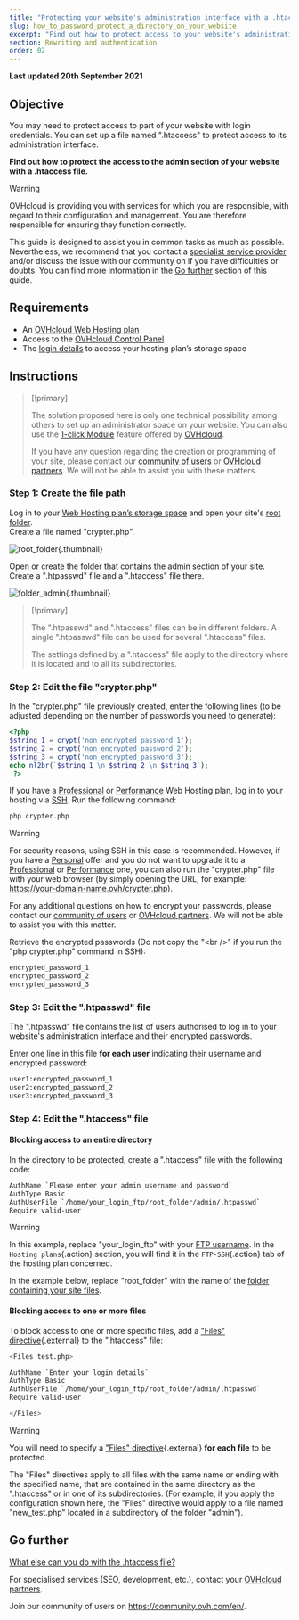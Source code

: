 ```yaml
---
title: "Protecting your website's administration interface with a .htaccess file"
slug: how_to_password_protect_a_directory_on_your_website
excerpt: "Find out how to protect access to your website's administration with a .htaccess file"
section: Rewriting and authentication
order: 02
---
```


**Last updated 20th September 2021**

## Objective

You may need to protect access to part of your website with login credentials. You can set up a file named ".htaccess" to protect access to its administration interface.

**Find out how to protect the access to the admin section of your website with a .htaccess file.**

> [!warning]
> OVHcloud is providing you with services for which you are responsible, with regard to their configuration and management. You are therefore responsible for ensuring they function correctly.
>
> This guide is designed to assist you in common tasks as much as possible. Nevertheless, we recommend that you contact a [specialist service provider](https://partner.ovhcloud.com/en-au/directory/) and/or discuss the issue with our community on if you have difficulties or doubts. You can find more information in the [Go further](#gofurther) section of this guide.
>

## Requirements

- An [OVHcloud Web Hosting plan](https://www.ovhcloud.com/en-au/web-hosting/)
- Access to the [OVHcloud Control Panel](https://ca.ovh.com/auth/?action=gotomanager&from=https://www.ovh.com.au/&ovhSubsidiary=au)
- The [login details](../log-in-to-storage-ftp-web-hosting/#step-1-retrieve-your-login-information) to access your hosting plan’s storage space

## Instructions

> [!primary]
>
> The solution proposed here is only one technical possibility among others to set up an administrator space on your website. You can also use the [1-click Module](../web_hosting_web_hosting_modules/) feature offered by [OVHcloud](https://www.ovhcloud.com/en-au/).
>
> If you have any question regarding the creation or programming of your site, please contact our [community of users](https://community.ovh.com/en/) or [OVHcloud partners](https://partner.ovhcloud.com/en-au/directory/). We will not be able to assist you with these matters.
>

### Step 1: Create the file path

Log in to your [Web Hosting plan’s storage space](../log-in-to-storage-ftp-web-hosting/) and open your site's [root folder](../multisites-configuring-multiple-websites/#step-21-adding-an-ovhcloud-registered-domain).<br>
Create a file named "crypter.php".

![root_folder](images/root_folder.png){.thumbnail}

Open or create the folder that contains the admin section of your site. Create a ".htpasswd" file and a ".htaccess" file there.

![folder_admin](images/folder_admin.png){.thumbnail}

> [!primary]
>
> The ".htpasswd" and ".htaccess" files can be in different folders. A single ".htpasswd" file can be used for several ".htaccess" files.
>
> The settings defined by a ".htaccess" file apply to the directory where it is located and to all its subdirectories.
>

### Step 2: Edit the file "crypter.php"

In the "crypter.php" file previously created, enter the following lines (to be adjusted depending on the number of passwords you need to generate):

```php
<?php
$string_1 = crypt('non_encrypted_password_1');
$string_2 = crypt('non_encrypted_password_2');
$string_3 = crypt('non_encrypted_password_3');
echo nl2br(`$string_1 \n $string_2 \n $string_3`);
 ?>
```

If you have a [Professional](https://www.ovhcloud.com/en-au/web-hosting/professional-offer/) or [Performance](https://www.ovhcloud.com/en-au/web-hosting/performance-offer/) Web Hosting plan, log in to your hosting via [SSH](../web_hosting_ssh_on_web_hosting_packages/). Run the following command:

```bash
php crypter.php
```

> [!warning]
>
> For security reasons, using SSH in this case is recommended. However, if you have a [Personal](https://www.ovhcloud.com/en-au/web-hosting/personal-offer/) offer and you do not want to upgrade it to a [Professional](https://www.ovhcloud.com/en-au/web-hosting/professional-offer/) or [Performance](https://www.ovhcloud.com/en-au/web-hosting/performance-offer/) one, you can also run the "crypter.php" file with your web browser (by simply opening the URL, for example: https://your-domain-name.ovh/crypter.php).
>
> For any additional questions on how to encrypt your passwords, please contact our [community of users](https://community.ovh.com/en/) or [OVHcloud partners](https://partner.ovhcloud.com/en-au/directory/). We will not be able to assist you with this matter.
>

Retrieve the encrypted passwords (Do not copy the "&#60;br />" if you run the "php crypter.php" command in SSH):

```bash
encrypted_password_1
encrypted_password_2
encrypted_password_3
```

### Step 3: Edit the ".htpasswd" file

The ".htpasswd" file contains the list of users authorised to log in to your website's administration interface and their encrypted passwords.

Enter one line in this file **for each user** indicating their username and encrypted password:

```bash
user1:encrypted_password_1
user2:encrypted_password_2
user3:encrypted_password_3
```

### Step 4: Edit the ".htaccess" file

#### Blocking access to an entire directory

In the directory to be protected, create a ".htaccess" file with the following code:

```bash
AuthName `Please enter your admin username and password`
AuthType Basic
AuthUserFile `/home/your_login_ftp/root_folder/admin/.htpasswd`
Require valid-user
```

> [!warning]
>
> In this example, replace "your_login_ftp" with your [FTP username](../log-in-to-storage-ftp-web-hosting/#step-1-retrieve-your-login-information). In the `Hosting plans`{.action} section, you will find it in the `FTP-SSH`{.action} tab of the hosting plan concerned.
>
> In the example below, replace "root_folder" with the name of the [folder containing your site files](../multisites-configuring-multiple-websites/#step-21-adding-an-ovhcloud-registered-domain).
>

#### Blocking access to one or more files

To block access to one or more specific files, add a ["Files" directive](https://httpd.apache.org/docs/2.4/en/mod/core.html#files){.external} to the ".htaccess" file:

```bash
<Files test.php>

AuthName `Enter your login details`
AuthType Basic
AuthUserFile `/home/your_login_ftp/root_folder/admin/.htpasswd`
Require valid-user

</Files>
```

> [!warning]
>
> You will need to specify a ["Files" directive](https://httpd.apache.org/docs/2.4/en/mod/core.html#files){.external} **for each file** to be protected.
>
> The "Files" directives apply to all files with the same name or ending with the specified name, that are contained in the same directory as the ".htaccess" or in one of its subdirectories. (For example, if you apply the configuration shown here, the "Files" directive would apply to a file named "new_test.php" located in a subdirectory of the folder "admin").
>

## Go further <a name="gofurther"></a>

[What else can you do with the .htaccess file?](../what_else_can_you_do_with_the_htaccess_file/)

For specialised services (SEO, development, etc.), contact your [OVHcloud partners](https://partner.ovhcloud.com/en-au/directory/).

Join our community of users on <https://community.ovh.com/en/>.

